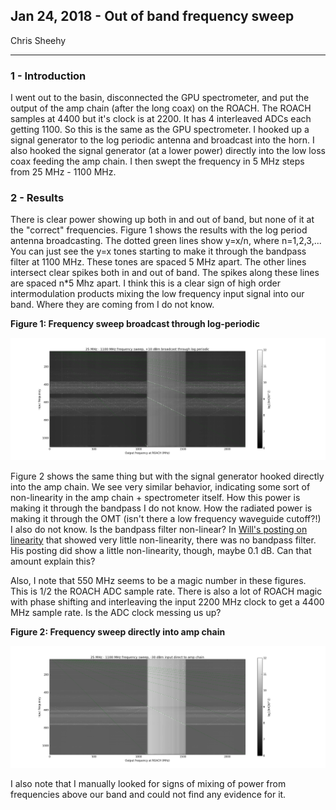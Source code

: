 ## Jan 24, 2018 - Out of band frequency sweep

Chris Sheehy
<hr>

### 1 - Introduction

I went out to the basin, disconnected the GPU spectrometer, and put the output
of the amp chain (after the long coax) on the ROACH. The ROACH samples at 4400
but it's clock is at 2200. It has 4 interleaved ADCs each getting 1100. So this
is the same as the GPU spectrometer. I hooked up a signal generator to the log
periodic antenna and broadcast into the horn. I also hooked the signal generator
(at a lower power) directly into the low loss coax feeding the amp chain. I then
swept the frequency in 5 MHz steps from 25 MHz - 1100 MHz. 

### 2 - Results

There is clear power showing up both in and out of band, but none of it at the "correct" frequencies. 
Figure 1 shows the results with the log period
antenna broadcasting. The dotted green lines show y=x/n, where n=1,2,3,...
You can just see the y=x tones starting to make it through the bandpass filter at
1100 MHz. These tones are spaced 5 MHz apart. The other lines intersect clear
spikes both in and out of band. The spikes along these lines are spaced n*5 Mhz
apart. I think this is a clear sign of high order intermodulation products
mixing the low frequency input signal into our band. Where they are coming from
I do not know.

**Figure 1: Frequency sweep broadcast through log-periodic**

![](freq_sweep_logperiodic.png)

Figure 2 shows the same thing but with the signal generator hooked directly into
the amp chain. We see very similar behavior, indicating some sort of
non-linearity in the amp chain + spectrometer itself. How this power is making
it through the bandpass I do not know. How the radiated power is making it
through the OMT (isn't there a low frequency waveguide cutoff?!) I also do not
know. Is the bandpass filter non-linear? In 
[Will's posting on linearity](../20180119_PowerSweeps/index.md) that showed very
little non-linearity, there was no bandpass filter. His posting did show a
little non-linearity, though, maybe 0.1 dB. Can that amount explain this?

Also, I note that 550 MHz seems to be a magic number in these figures. This is 1/2 the ROACH ADC sample rate. There is
also a lot of ROACH magic with phase shifting and interleaving the input 2200 MHz clock to get a 4400 MHz sample rate. Is the
ADC clock messing us up?


**Figure 2: Frequency sweep directly into amp chain**

![](freq_sweep_direct.png)

I also note that I manually looked for signs of mixing of power from frequencies
above our band and could not find any evidence for it.
